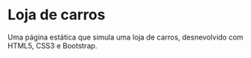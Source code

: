 # Loja de carros
Uma página estática que simula uma loja de carros, desnevolvido com HTML5, CSS3 e Bootstrap.
